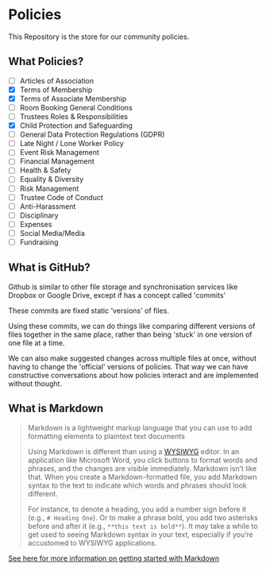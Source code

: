 # Policies

This Repository is the store for our community policies. 

## What Policies?

- [ ] Articles of Association
- [x] Terms of Membership
- [x] Terms of Associate Membership
- [ ] Room Booking General Conditions
- [ ] Trustees Roles & Responsibilities
- [x] Child Protection and Safeguarding
- [ ] General Data Protection Regulations (GDPR)
- [ ] Late Night / Lone Worker Policy
- [ ] Event Risk Management
- [ ] Financial Management
- [ ] Health & Safety
- [ ] Equality & Diversity
- [ ] Risk Management
- [ ] Trustee Code of Conduct
- [ ] Anti-Harassment
- [ ] Disciplinary
- [ ] Expenses
- [ ] Social Media/Media
- [ ] Fundraising

## What is GitHub?

Github is similar to other file storage and synchronisation services like Dropbox or Google Drive, except if has a concept called 'commits'

These commits are fixed static 'versions' of files.

Using these commits, we can do things like comparing different versions of files together in the same place, rather than being 'stuck' in one version of one file at a time. 

We can also make suggested changes across multiple files at once, without having to change the 'official' versions of policies. That way we can have constructive conversations about how policies interact and are implemented without thought.

## What is Markdown

> Markdown is a lightweight markup language that you can use to add formatting elements to plaintext text documents
>
> Using Markdown is different than using a [WYSIWYG](https://en.wikipedia.org/wiki/WYSIWYG) editor. In an application like Microsoft Word, you click buttons to  format words and phrases, and the changes are visible immediately.  Markdown isn’t like that. When you create a Markdown-formatted file, you add Markdown syntax to the text to indicate which words and phrases  should look different.
>
> For instance, to denote a heading, you add a number sign before it (e.g., `# Heading One`). Or to make a phrase bold, you add two asterisks before and after it (e.g., `**this text is bold**`). It may take a while to get used to seeing Markdown syntax in your text, especially if you’re accustomed to WYSIWYG applications. 

[See here for more information on getting started with Markdown](https://www.markdownguide.org/getting-started/)



